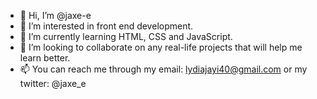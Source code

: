 - 👋 Hi, I’m @jaxe-e
- 👀 I’m interested in front end development.
- 🌱 I’m currently learning HTML, CSS and JavaScript.
- 💞️ I’m looking to collaborate on any real-life projects that will help me learn better.
- 📫 You can reach me through my email: lydiajayi40@gmail.com or my twitter: @jaxe_e

<!---
jaxe-e/jaxe-e is a ✨ special ✨ repository because its `README.md` (this file) appears on your GitHub profile.
You can click the Preview link to take a look at your changes.
--->
